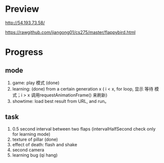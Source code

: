 Preview
==========
http://54.193.73.58/

https://rawgithub.com/jiangong01/cs275/master/flappybird.html



Progress
==========
mode
------
1. game: play 模式 	(done)
2. learning: 		(done)
   from a certain generation x ( i < x, for loop, 显示 等待 模式；i > x 调用requestAnimationFrame() 来刷新) 
3. showtime: 
   load best result from URL, and run。



task
------
1. 0.5 second interval between two flaps		(intervalHalfSecond check only for learning mode)
2. texture of pillar (done)
3. effect of death: flash and shake
4. second camera
5. learning bug (qi hang)
